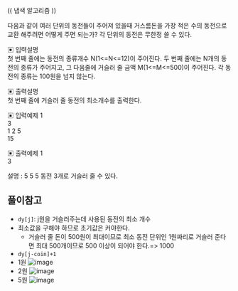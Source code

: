 (( 냅색 알고리즘 ))

다음과 같이 여러 단위의 동전들이 주어져 있을때 거스름돈을 가장 적은 수의 동전으로 교환 해주려면 어떻게 주면 되는가? 각 단위의 동전은 무한정 쓸 수 있다.


▣ 입력설명          
첫 번째 줄에는 동전의 종류개수 N(1<=N<=12)이 주어진다. 두 번째 줄에는 N개의 동전의 종류가 주어지고, 그 다음줄에 거슬러 줄 금액 M(1<=M<=500)이 주어진다.
각 동전의 종류는 100원을 넘지 않는다.


▣ 출력설명         
첫 번째 줄에 거슬러 줄 동전의 최소개수를 출력한다.


▣ 입력예제 1       
3       
1 2 5       
15


▣ 출력예제 1       
3   


설명 : 5 5 5 동전 3개로 거슬러 줄 수 있다.

## 풀이참고
- `dy[j]`: j원을 거슬러주는데 사용된 동전의 최소 개수
- 최소값을 구해야 하므로 초기값은 커야한다.
  - 거슬러 줄 돈이 500원이 최대이므로 최소 동전 단위인 1원짜리로 거슬러 준다면 최대 500개이므로 500 이상이 되어야 한다.=> 1000
- `dy[j-coin]+1`
- 1원
  ![image](https://user-images.githubusercontent.com/45524783/150559634-ad6777f4-489e-4bcf-852a-9e6d71ab0254.png)
- 2원
  ![image](https://user-images.githubusercontent.com/45524783/150559819-b2da75ef-d058-43f6-98c7-5e0f9dda3907.png)
- 5원
  ![image](https://user-images.githubusercontent.com/45524783/150559997-d4948a52-3d1f-4844-bd80-8aa1509ea816.png)
